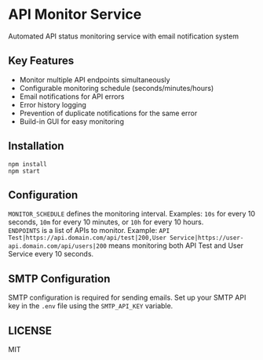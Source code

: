 # API Monitor Service

Automated API status monitoring service with email notification system

## Key Features
- Monitor multiple API endpoints simultaneously
- Configurable monitoring schedule (seconds/minutes/hours)
- Email notifications for API errors
- Error history logging
- Prevention of duplicate notifications for the same error
- Build-in GUI for easy monitoring

## Installation
`npm install`  
`npm start`  

## Configuration
`MONITOR_SCHEDULE` defines the monitoring interval. Examples: `10s` for every 10 seconds, `10m` for every 10 minutes, or `10h` for every 10 hours.  
`ENDPOINTS` is a list of APIs to monitor. Example: `API Test|https://api.domain.com/api/test|200,User Service|https://user-api.domain.com/api/users|200` means monitoring both API Test and User Service every 10 seconds.

## SMTP Configuration
SMTP configuration is required for sending emails. Set up your SMTP API key in the `.env` file using the `SMTP_API_KEY` variable.

## LICENSE
MIT